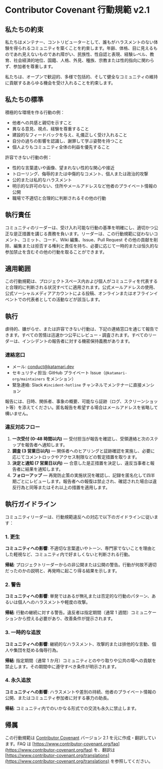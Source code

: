 # Contributor Covenant 行動規範 v2.1

## 私たちの約束
私たちはメンテナー、コントリビューターとして、誰もがハラスメントのない体験を得られるコミュニティを築くことを約束します。年齢、体格、目に見えるものであれ見えないものであれ障がい、民族性、性自認と表現、経験レベル、教育、社会経済的地位、国籍、人格、外見、種族、宗教または性的指向に関わらず、参加者を尊重します。

私たちは、オープンで歓迎的、多様で包括的、そして健全なコミュニティの維持に貢献するあらゆる機会を受け入れることを約束します。

## 私たちの標準
積極的な環境を作る行動の例：

- 他者への共感と親切を示すこと
- 異なる意見、視点、経験を尊重すること
- 建設的なフィードバックを与え、礼儀正しく受け入れること
- 自分の過ちの影響を認識し、謝罪して学ぶ姿勢を持つこと
- 個人よりもコミュニティ全体の利益を優先すること

許容できない行動の例：

- 性的な言葉遣いや画像、望まれない性的な関心や接近
- トローリング、侮辱的または中傷的なコメント、個人または政治的攻撃
- 公的または私的なハラスメント
- 明示的な許可のない、住所やメールアドレスなど他者のプライベート情報の公開
- 職場で不適切と合理的に判断されるその他の行動

## 執行責任
コミュニティのリーダーは、受け入れ可能な行動の基準を明確にし、適切かつ公正な是正措置を講じる責務を負います。リーダーは、この行動規範に従わないコメント、コミット、コード、Wiki 編集、Issue、Pull Request その他の貢献を削除、編集または拒否する権利と責任を持ち、必要に応じて一時的または恒久的な参加禁止を含むその他の行動を取ることができます。

## 適用範囲
この行動規範は、プロジェクトスペース内および個人がコミュニティを代表すると合理的に判断される状況すべてに適用されます。公式メールアドレスの使用、公式ソーシャルメディアアカウントによる投稿、オンラインまたはオフラインイベントでの代表者としての活動などが該当します。

## 執行
虐待的、嫌がらせ、または許容できない行動は、下記の連絡窓口を通じて報告できます。すべての苦情は迅速かつ公平にレビュー・調査されます。すべてのリーダーは、インシデントの報告者に対する機密保持義務があります。

### 連絡窓口
- メール: [conduct@katamari.dev](mailto:conduct@katamari.dev)
- セキュリティ担当: GitHub プライベート Issue（`@katamari-org/maintainers` をメンション）
- 緊急連絡: Slack `#incident-hotline` チャンネルでメンテナーに直接メンション

報告には、日時、関係者、事象の概要、可能なら証跡（ログ、スクリーンショット等）を添えてください。匿名報告を希望する場合はメールアドレスを省略して構いません。

### 違反対応フロー
1. **一次受付 (0-48 時間以内)** — 受付担当が報告を確認し、受領連絡と次のステップを報告者へ通知します。
2. **調査 (3 営業日以内)** — 関係者へのヒアリングと証跡確認を実施し、必要に応じてコメントロックやアクセス制限などの暫定措置を取ります。
3. **決定と通知 (7 営業日以内)** — 合意した是正措置を決定し、違反当事者と報告者に結果を通知します。
4. **フォローアップ** — 再発防止策の実施状況を確認し、記録を匿名化して四半期ごとにレビューします。報告者への報復は禁止され、確認された場合は違反行為と同等またはそれ以上の措置を適用します。

## 執行ガイドライン
コミュニティリーダーは、行動規範違反への対応で以下のガイドラインに従います：

### 1. 更生
**コミュニティへの影響**: 不適切な言葉遣いやトーン、専門家でないことを理由とした軽視など、コミュニティ内で好ましくないと判断される行動。

**帰結**: プロジェクトリーダーからの非公開または公開の警告。行動が何故不適切だったのかの説明と、再発時に起こり得る結果を示します。

### 2. 警告
**コミュニティへの影響**: 単発ではあるが無礼または否定的な行動のパターン、あるいは個人へのハラスメントや軽度の攻撃。

**帰結**: 行動の継続に対する警告。違反者は指定期間（通常 1 週間）コミュニケーションから控える必要があり、改善条件が提示されます。

### 3. 一時的な追放
**コミュニティへの影響**: 継続的なハラスメント、攻撃的または排他的な言動、個人や集団を貶める侮辱行為。

**帰結**: 指定期間（通常 1 か月）コミュニティとのやり取りや公共の場への貢献を禁止します。その期間中に遵守すべき条件が明示されます。

### 4. 永久追放
**コミュニティへの影響**: ハラスメントや差別の持続、他者のプライベート情報の公開、またはコミュニティ参加者に対する暴力の助長。

**帰結**: コミュニティ内でのいかなる形式での交流も永久に禁止します。

## 帰属
この行動規範は [Contributor Covenant](https://www.contributor-covenant.org/version/2/1/code_of_conduct.html) バージョン 2.1 を元に作成・翻訳しています。FAQ は [https://www.contributor-covenant.org/faq](https://www.contributor-covenant.org/faq) を、翻訳は [https://www.contributor-covenant.org/translations](https://www.contributor-covenant.org/translations) を参照してください。
